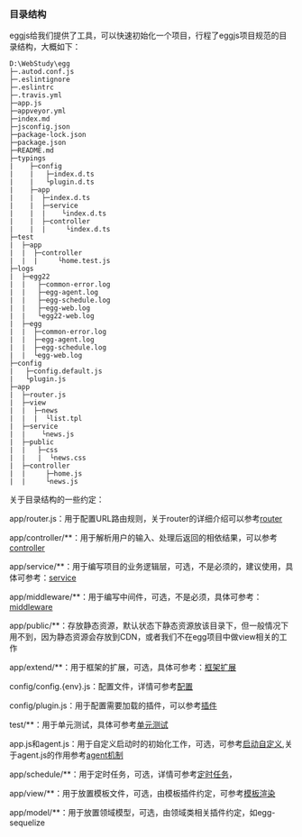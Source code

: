 ### 目录结构

eggjs给我们提供了工具，可以快速初始化一个项目，行程了eggjs项目规范的目录结构，大概如下：

```
D:\WebStudy\egg
├─.autod.conf.js
├─.eslintignore
├─.eslintrc
├─.travis.yml
├─app.js
├─appveyor.yml
├─index.md
├─jsconfig.json
├─package-lock.json
├─package.json
├─README.md
├─typings
|    ├─config
|    |   ├─index.d.ts
|    |   └plugin.d.ts
|    ├─app
|    |  ├─index.d.ts
|    |  ├─service
|    |  |    └index.d.ts
|    |  ├─controller
|    |  |     └index.d.ts
├─test
|  ├─app
|  |  ├─controller
|  |  |     └home.test.js
├─logs
|  ├─egg22
|  |   ├─common-error.log
|  |   ├─egg-agent.log
|  |   ├─egg-schedule.log
|  |   ├─egg-web.log
|  |   └egg22-web.log
|  ├─egg
|  |  ├─common-error.log
|  |  ├─egg-agent.log
|  |  ├─egg-schedule.log
|  |  └egg-web.log
├─config
|   ├─config.default.js
|   └plugin.js
├─app
|  ├─router.js
|  ├─view
|  |  ├─news
|  |  |  └list.tpl
|  ├─service
|  |    └news.js
|  ├─public
|  |   ├─css
|  |   |  └news.css
|  ├─controller
|  |     ├─home.js
|  |     └news.js
```

关于目录结构的一些约定：

app/router.js：用于配置URL路由规则，关于router的详细介绍可以参考[router](router.md)

app/controller/**：用于解析用户的输入、处理后返回的相依结果，可以参考[controller](controller.md)

app/service/**：用于编写项目的业务逻辑层，可选，不是必须的，建议使用，具体可参考：[service](service.md)

app/middleware/**：用于编写中间件，可选，不是必须，具体可参考：[middleware](middleware.md)

app/public/**：存放静态资源，默认状态下静态资源放该目录下，但一般情况下用不到，因为静态资源会存放到CDN，或者我们不在egg项目中做view相关的工作

app/extend/**：用于框架的扩展，可选，具体可参考：[框架扩展](框架扩展.md)

config/config.{env}.js：配置文件，详情可参考[配置](配置.md)

config/plugin.js：用于配置需要加载的插件，可以参考[插件](插件.md)

test/**：用于单元测试，具体可参考[单元测试](单元测试.md)

app.js和agent.js：用于自定义启动时的初始化工作，可选，可参考[启动自定义](启动自定义.md),关于agent.js的作用参考[agent机制](agent.md)

app/schedule/**：用于定时任务，可选，详情可参考[定时任务](定时任务.md)，

app/view/**：用于放置模板文件，可选，由模板插件约定，可参考[模板渲染](模板渲染.md)

app/model/**：用于放置领域模型，可选，由领域类相关插件约定，如egg-sequelize